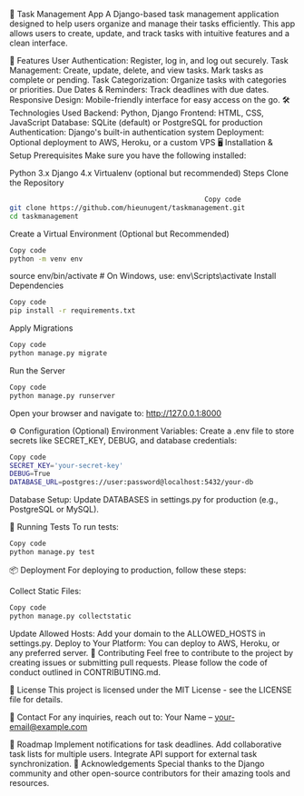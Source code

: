 📝 Task Management App
A Django-based task management application designed to help users organize and manage their tasks efficiently. This app allows users to create, update, and track tasks with intuitive features and a clean interface.

🚀 Features
User Authentication: Register, log in, and log out securely.
Task Management:
Create, update, delete, and view tasks.
Mark tasks as complete or pending.
Task Categorization: Organize tasks with categories or priorities.
Due Dates & Reminders: Track deadlines with due dates.
Responsive Design: Mobile-friendly interface for easy access on the go.
🛠️ Technologies Used
Backend: Python, Django
Frontend: HTML, CSS, JavaScript
Database: SQLite (default) or PostgreSQL for production
Authentication: Django's built-in authentication system
Deployment: Optional deployment to AWS, Heroku, or a custom VPS
🖥️ Installation & Setup
Prerequisites
Make sure you have the following installed:

Python 3.x
Django 4.x
Virtualenv (optional but recommended)
Steps
Clone the Repository

```bash
                                                Copy code
git clone https://github.com/hieunugent/taskmanagement.git
cd taskmanagement
```
Create a Virtual Environment (Optional but Recommended)

```bash
Copy code
python -m venv env  
```
source env/bin/activate  # On Windows, use: env\Scripts\activate
Install Dependencies

```bash
Copy code
pip install -r requirements.txt
```
Apply Migrations

```bash
Copy code
python manage.py migrate
```
Run the Server

```bash
Copy code
python manage.py runserver
```
Open your browser and navigate to:
http://127.0.0.1:8000

⚙️ Configuration (Optional)
Environment Variables:
Create a .env file to store secrets like SECRET_KEY, DEBUG, and database credentials:

```bash
Copy code
SECRET_KEY='your-secret-key'
DEBUG=True
DATABASE_URL=postgres://user:password@localhost:5432/your-db
```
Database Setup:
Update DATABASES in settings.py for production (e.g., PostgreSQL or MySQL).

🧪 Running Tests
To run tests:

```bash
Copy code
python manage.py test
```
📦 Deployment
For deploying to production, follow these steps:

Collect Static Files:
```bash
Copy code
python manage.py collectstatic
```

Update Allowed Hosts: Add your domain to the ALLOWED_HOSTS in settings.py.
Deploy to Your Platform: You can deploy to AWS, Heroku, or any preferred server.
👥 Contributing
Feel free to contribute to the project by creating issues or submitting pull requests. Please follow the code of conduct outlined in CONTRIBUTING.md.

📄 License
This project is licensed under the MIT License - see the LICENSE file for details.

📧 Contact
For any inquiries, reach out to:
Your Name – your-email@example.com

🎯 Roadmap
Implement notifications for task deadlines.
Add collaborative task lists for multiple users.
Integrate API support for external task synchronization.
🙌 Acknowledgements
Special thanks to the Django community and other open-source contributors for their amazing tools and resources.